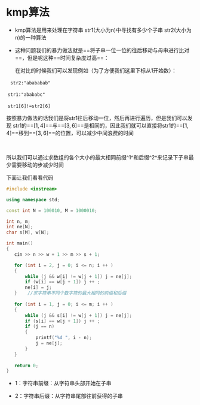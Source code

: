 # kmp算法



- kmp算法是用来处理在字符串 str1(大小为n)中寻找有多少个子串 str2(大小为n)的一种算法



- 这种问题我们的暴力做法就是==将子串一位一位的往后移动与母串进行比对==，但是呢这种==时间复杂度过高==：

   在对比的时候我们可以发现例如（为了方便我们这里下标从1开始数）：

​               ` str2:"abababab"`

​       	    `str1:"abababc"`

​               `str1[6]!=str2[6]`

按照暴力做法的话我们是将str1往后移动一位，然后再进行遍历，但是我们可以发现 str1的==$[1,4]$==与==$[3,6]$==是相同的，因此我们就可以直接将str1的==$[1,4]$==移到==$[3,6]$==的位置，可以减少中间浪费的时间

​        



所以我们可以通过求数组的各个大小的最大相同前缀^1^和后缀^2^来记录下子串最少需要移动的步减少时间

下面让我们看看代码

 ```c++
 #include <iostream>

using namespace std;

const int N = 100010, M = 1000010;

int n, m;
int ne[N];
char s[M], w[N];

int main()
{
    cin >> n >> w + 1 >> m >> s + 1;

    for (int i = 2, j = 0; i <= n; i ++ )
    {
        while (j && w[i] != w[j + 1]) j = ne[j];
        if (w[i] == w[j + 1]) j ++ ;
        ne[i] = j;
    }    //求字符串不同个数字符的最大相同的前缀和后缀
    
    for (int i = 1, j = 0; i <= m; i ++ )
    {
        while (j && s[i] != w[j + 1]) j = ne[j];
        if (s[i] == w[j + 1]) j ++ ;
        if (j == n)
        {
            printf("%d ", i - n);
            j = ne[j];
        }
    }
    
    return 0;
}
 ```
- 1：字符串前缀：从字符串头部开始在子串

- 2：字符串后缀：从字符串尾部往前获得的子串